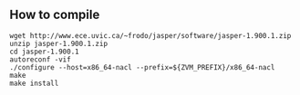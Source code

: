 How to compile
----

	wget http://www.ece.uvic.ca/~frodo/jasper/software/jasper-1.900.1.zip
	unzip jasper-1.900.1.zip
	cd jasper-1.900.1
	autoreconf -vif
	./configure --host=x86_64-nacl --prefix=${ZVM_PREFIX}/x86_64-nacl
	make
	make install

